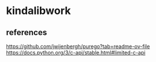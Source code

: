 # kindalibwork

## references
https://github.com/jwijenbergh/purego?tab=readme-ov-file
https://docs.python.org/3/c-api/stable.html#limited-c-api
